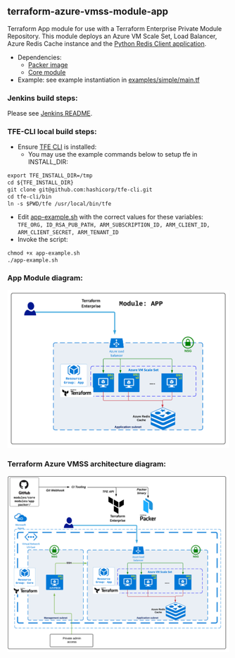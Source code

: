 ## terraform-azure-vmss-module-app
Terraform App module for use with a Terraform Enterprise Private Module Repository. This module deploys an Azure VM Scale Set, Load Balancer, Azure Redis Cache instance and the [Python Redis Client application](https://github.com/kawsark/redis-client-service/tree/password).
- Dependencies:
  - [Packer image](../../packer)
  - [Core module](../core)
- Example: see example instantiation in [examples/simple/main.tf](examples/simple/main.tf)

### Jenkins build steps:
Please see [Jenkins README](../../jenkins/README.md).

### TFE-CLI local build steps:
- Ensure [TFE CLI](https://github.com/hashicorp/tfe-cli/projects) is installed:
  - You may use the example commands below to setup tfe in INSTALL_DIR:
```
export TFE_INSTALL_DIR=/tmp
cd ${TFE_INSTALL_DIR}
git clone git@github.com:hashicorp/tfe-cli.git
cd tfe-cli/bin
ln -s $PWD/tfe /usr/local/bin/tfe
```
- Edit [app-example.sh](app-example.sh) with the correct values for these variables: `TFE_ORG, ID_RSA_PUB_PATH, ARM_SUBSCRIPTION_ID, ARM_CLIENT_ID, ARM_CLIENT_SECRET, ARM_TENANT_ID`
- Invoke the script:
```
chmod +x app-example.sh
./app-example.sh
```

### App Module diagram:
![App](Azure-App-module-1.2.png "Private Module Repository - App")

### Terraform Azure VMSS architecture diagram:
![VMSS](../../Azure-VMSS-architecture-1.2.png "VMSS")
